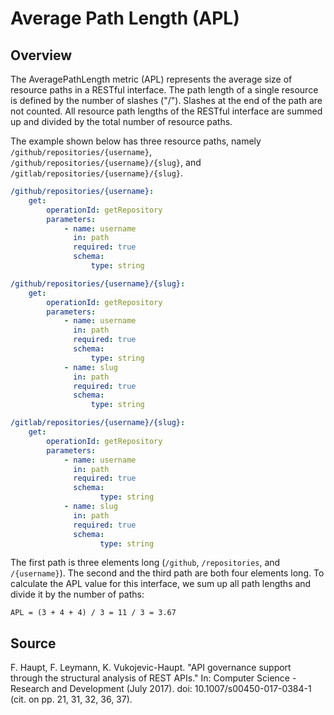 # Average Path Length (APL)

## Overview

The AveragePathLength metric (APL) represents the average size of resource paths in a RESTful interface. The path length of a single resource is defined by the number of slashes ("/"). Slashes at the end of the path are not counted. All resource path lengths of the RESTful interface are summed up and divided by the total number of resource paths.

The example shown below has three resource paths, namely `/github/repositories/{username}`, `/github/repositories/{username}/{slug}`, and `/gitlab/repositories/{username}/{slug}`.

```yaml
/github/repositories/{username}:
	get:
		operationId: getRepository
		parameters:
			- name: username
			  in: path
			  required: true
			  schema:
				  type: string

/github/repositories/{username}/{slug}:
	get:
		operationId: getRepository
		parameters:
			- name: username
			  in: path
			  required: true
		      schema:
				  type: string
			- name: slug
			  in: path
			  required: true
			  schema:
				  type: string

/gitlab/repositories/{username}/{slug}:
	get:
		operationId: getRepository
		parameters:
			- name: username
		 	  in: path
			  required: true
			  schema:
					type: string
			- name: slug
			  in: path
			  required: true
			  schema:
			 	 	type: string
```

The first path is three elements long (`/github`, `/repositories`, and `/{username}`). The second and the third path are both four elements long. To calculate the APL value for this interface, we sum up all path lengths and divide it by the number of paths:

`APL = (3 + 4 + 4) / 3 = 11 / 3 = 3.67`

## Source

F. Haupt, F. Leymann, K. Vukojevic-Haupt. "API governance support through the structural analysis of REST APIs." In: Computer Science - Research and Development (July 2017). doi: 10.1007/s00450-017-0384-1 (cit. on pp. 21, 31, 32, 36, 37).